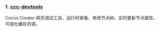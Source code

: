 ### 1. [ccc-devtools](https://github.com/potato47/ccc-devtools/tree/master)
Cocos Creator 网页调试工具，运行时查看、修改节点树，实时更新节点属性，可视化缓存资源。